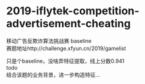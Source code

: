 # 2019-iflytek-competition-advertisement-cheating
移动广告反欺诈算法挑战赛 baseline  
赛题地址http://challenge.xfyun.cn/2019/gamelist  

只是个baseline，没啥弄特征提取，线上分数0.941  
todo  
结合该题的业务背景，进一步构造特征...
